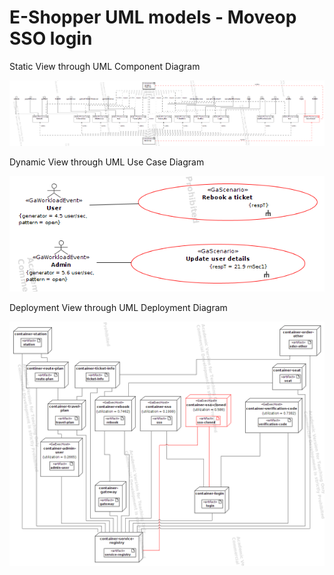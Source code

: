 # E-Shopper UML models - Moveop SSO login

Static View through UML Component Diagram

![static view](staticView.png)


Dynamic View through UML Use Case Diagram

![use case](useCases.png)


Deployment View through UML Deployment Diagram

![deployment view](deploymentView.png)
